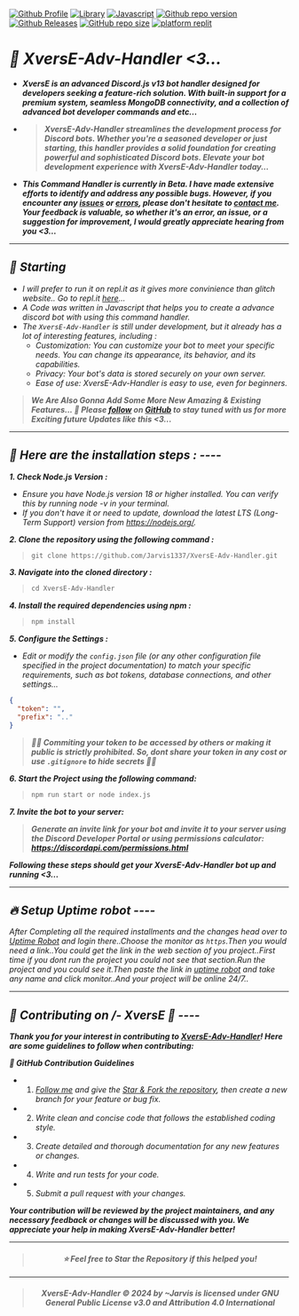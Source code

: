 [![Github Profile](https://img.shields.io/badge/Github-Jarvis1337-blueviolet?style=for-the-badge&logo=github)](https://github.com/Jarvis1337/)
[![Library](https://img.shields.io/badge/Library-Node.js_v18-orange?style=for-the-badge&logo=nodedotjs)](https://nodejs.org/en) 
[![Javascript](https://img.shields.io/badge/Javascript_Library-Discord.js_v13.16.0-blue?style=for-the-badge&logo=javascript)](https://discord.js.org/) 
[![Github repo version](https://img.shields.io/badge/XversE_Adv_Handler-v1.0-brightgreen?style=for-the-badge&logo=github)](https://github.com/Jarvis1337/XversE-Adv-Handler/releases/tag/v1.0) 
[![Github Releases](https://img.shields.io/badge/Github-Releases-ff0000?style=for-the-badge&logo=github)](https://github.com/Jarvis1337/XversE-Adv-Handler/releases) 
[![GitHub repo size](https://img.shields.io/github/repo-size/Jarvis1337/XversE-Adv-Handler?style=for-the-badge&color=00ffff&label=Repository%20Size&logo=github)](https://github.com/Jarvis1337/XversE-Adv-Handler/)
[![platform replit](https://img.shields.io/badge/Platform-Replit-000000?style=for-the-badge&logo=replit)](https://replit.com/)

*<h1 align="">🚀 XversE-Adv-Handler <3...</h1>*
- ***XversE is an advanced Discord.js v13 bot handler designed for developers seeking a feature-rich solution. With built-in support for a premium system, seamless MongoDB connectivity, and a collection of advanced bot developer commands and etc...***

- > ***XversE-Adv-Handler streamlines the development process for Discord bots. Whether you're a seasoned developer or just starting, this handler provides a solid foundation for creating powerful and sophisticated Discord bots. Elevate your bot development experience with XversE-Adv-Handler today...***

- ***This Command Handler is currently in Beta. I have made extensive efforts to identify and address any possible bugs. However, if you encounter any [issues](https://github.com/Jarvis1337/XversE-Adv-Handler/issues) or [errors](https://github.com/Jarvis1337/XversE-Adv-Handler/issues), please don't hesitate to [contact me](https://github.com/Jarvis1337/). Your feedback is valuable, so whether it's an error, an issue, or a suggestion for improvement, I would greatly appreciate hearing from you <3...***

----

*<h2>🏁 Starting</h2>*
- *I will prefer to run it on repl.it as it gives more convinience than glitch website.. Go to repl.it [here](https://replit.com/)...*
- *A Code was written in Javascript that helps you to create a advance discord bot with using this command handler.*
- *The `XversE-Adv-Handler` is still under development, but it already has a lot of interesting features, including :*
  - *Customization: You can customize your bot to meet your specific needs. You can change its appearance, its behavior, and its capabilities.*
  - *Privacy: Your bot's data is stored securely on your own server.*
  - *Ease of use: XversE-Adv-Handler is easy to use, even for beginners.*  

> ***We Are Also Gonna Add Some More New Amazing & Existing Features... 🚀 Please [follow](https://github.com/Jarvis1337) on [GitHub](https://github.com/Jarvis1337) to stay tuned with us for more Exciting future Updates like this <3...***

----

*<h2>🚀 Here are the installation steps : ----</h2>*
***1. Check Node.js Version :***  
- *Ensure you have Node.js version 18 or higher installed. You can verify this by running node -v in your terminal.*
- *If you don't have it or need to update, download the latest LTS (Long-Term Support) version from https://nodejs.org/.*

***2. Clone the repository using the following command :***
> ```xml
> git clone https://github.com/Jarvis1337/XversE-Adv-Handler.git
> ```

***3. Navigate into the cloned directory :***
> ```js
> cd XversE-Adv-Handler
> ```

***4. Install the required dependencies using npm :***
> ```js
> npm install
> ```

***5. Configure the Settings :***  
- *Edit or modify the `config.json` file (or any other configuration file specified in the project documentation) to match your specific requirements, such as bot tokens, database connections, and other settings...*

```json confif.json
{
  "token": "",
  "prefix": ".."
}
```
> ***🚨🚨 Commiting your token to be accessed by others or making it public is strictly prohibited. So, dont share your token in any cost or use `.gitignore` to hide secrets 🚨🚨***

***6. Start the Project using the following command:***
> ```bash
> npm run start or node index.js
> ```

***7. Invite the bot to your server:***
> ***Generate an invite link for your bot and invite it to your server using the Discord Developer Portal or using permissions calculator: https://discordapi.com/permissions.html***

***Following these steps should get your XversE-Adv-Handler bot up and running <3...***


----

*<h2>🔥 Setup Uptime robot ----</h2>*
*After Completing all the required installments and the changes head over to [Uptime Robot](https://uptimerobot.com/) and login there..Choose the monitor as `https`.Then you would need a link..You could get the link in the web section of you project..First time if you dont run the project you could not see that section.Run the project and you could see it.Then paste the link in [uptime robot](https://uptimerobot.com/) and take any name and click monitor..And your project will be online 24/7..*

----

*<h2>📜 Contributing on /- XversE 🚀 ----</h2>*

***Thank you for your interest in contributing to [XversE-Adv-Handler](https://github.com/Jarvis1337/XversE-Adv-Handler/)! Here are some guidelines to follow when contributing:***

***🚀 GitHub Contribution Guidelines***
- 1. *[Follow me](https://github.com/Jarvis1337) and give the [Star & Fork the repository](https://github.com/Jarvis1337/XversE-Adv-Handler), then create a new branch for your feature or bug fix.*
- 2. *Write clean and concise code that follows the established coding style.*
- 3. *Create detailed and thorough documentation for any new features or changes.*
- 4. *Write and run tests for your code.*
- 5. *Submit a pull request with your changes.*

***Your contribution will be reviewed by the project maintainers, and any necessary feedback or changes will be discussed with you. We appreciate your help in making XversE-Adv-Handler better!***

----
> *<h4 align="center">⭐ Feel free to Star the Repository if this helped you!</h4>*
----
> *<h4 align="center">XversE-Adv-Handler © 2024 by ~Jarvis is licensed under GNU General Public License v3.0 and Attribution 4.0 International</h4>*
